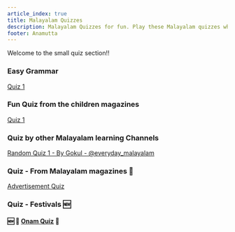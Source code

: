 ```yaml
---
article_index: true
title: Malayalam Quizzes
description: Malayalam Quizzes for fun. Play these Malayalam quizzes when you need a bit of motivation.
footer: Anamutta
---
```


Welcome to the small quiz section!!

### Easy Grammar

[Quiz 1](./first_quiz.md) <br>

### Fun Quiz from the children magazines

[Quiz 1](./second_quiz.md)

### Quiz by other Malayalam learning Channels

[Random Quiz 1 - By Gokul - @everyday_malayalam](./guest/gokul/Q1.md)

### Quiz - From Malayalam magazines :newspaper:

[Advertisement Quiz](./magazines/Ads_Q1.md)

### Quiz - Festivals :new:

#### :new: :blossom: [Onam Quiz](../longquizzes/onam_21.md) :blossom:

<PropellerAds2 />
